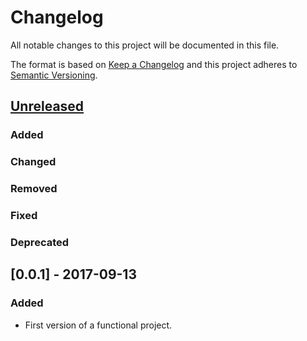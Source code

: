 # Changelog
All notable changes to this project will be documented in this file.

The format is based on [Keep a Changelog](http://keepachangelog.com/en/1.0.0/)
and this project adheres to [Semantic Versioning](http://semver.org/spec/v2.0.0.html).

## [Unreleased]
### Added

### Changed

### Removed

### Fixed

### Deprecated

## [0.0.1] - 2017-09-13
### Added
- First version of a functional project.

[Unreleased]: https://github.com/olivierlacan/keep-a-changelog/compare/v0.0.1...HEAD
